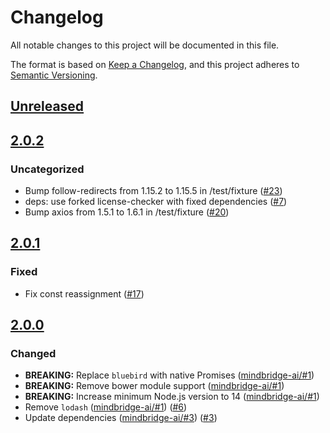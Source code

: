 # Changelog
All notable changes to this project will be documented in this file.

The format is based on [Keep a Changelog](https://keepachangelog.com/en/1.0.0/),
and this project adheres to [Semantic Versioning](https://semver.org/spec/v2.0.0.html).

## [Unreleased]

## [2.0.2]
### Uncategorized
- Bump follow-redirects from 1.15.2 to 1.15.5 in /test/fixture ([#23](https://github.com/MetaMask/oss-attribution-generator/pull/23))
- deps: use forked license-checker with fixed dependencies ([#7](https://github.com/MetaMask/oss-attribution-generator/pull/7))
- Bump axios from 1.5.1 to 1.6.1 in /test/fixture ([#20](https://github.com/MetaMask/oss-attribution-generator/pull/20))

## [2.0.1]
### Fixed
- Fix const reassignment ([#17](https://github.com/MetaMask/oss-attribution-generator/pull/17))

## [2.0.0]
### Changed
- **BREAKING:** Replace `bluebird` with native Promises ([mindbridge-ai/#1](https://github.com/mindbridge-ai/oss-attribution-generator/pull/1))
- **BREAKING:** Remove bower module support ([mindbridge-ai/#1](https://github.com/mindbridge-ai/oss-attribution-generator/pull/1))
- **BREAKING:** Increase minimum Node.js version to 14 ([mindbridge-ai/#1](https://github.com/mindbridge-ai/oss-attribution-generator/pull/1))
- Remove `lodash` ([mindbridge-ai/#1](https://github.com/mindbridge-ai/oss-attribution-generator/pull/1)) ([#6](https://github.com/MetaMask/oss-attribution-generator/pull/6))
- Update dependencies ([mindbridge-ai/#3](https://github.com/mindbridge-ai/oss-attribution-generator/pull/3)) ([#3](https://github.com/MetaMask/oss-attribution-generator/pull/3))

[Unreleased]: https://github.com/MetaMask/oss-attribution-generator/compare/v2.0.2...HEAD
[2.0.2]: https://github.com/MetaMask/oss-attribution-generator/compare/v2.0.1...v2.0.2
[2.0.1]: https://github.com/MetaMask/oss-attribution-generator/compare/v2.0.0...v2.0.1
[2.0.0]: https://github.com/MetaMask/oss-attribution-generator/releases/tag/v2.0.0
